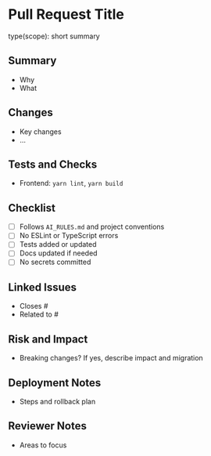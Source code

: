 # Pull Request Title

type(scope): short summary

## Summary
- Why
- What

## Changes
- Key changes
- ...

## Tests and Checks
- Frontend: `yarn lint`, `yarn build`

## Checklist
- [ ] Follows `AI_RULES.md` and project conventions
- [ ] No ESLint or TypeScript errors
- [ ] Tests added or updated
- [ ] Docs updated if needed
- [ ] No secrets committed

## Linked Issues
- Closes #
- Related to #

## Risk and Impact
- Breaking changes? If yes, describe impact and migration

## Deployment Notes
- Steps and rollback plan

## Reviewer Notes
- Areas to focus
